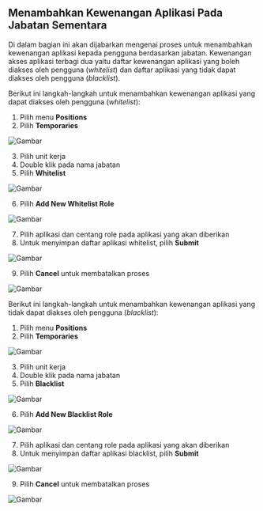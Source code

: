 ## **Menambahkan Kewenangan Aplikasi Pada Jabatan Sementara**

Di dalam bagian ini akan dijabarkan mengenai proses untuk menambahkan kewenangan aplikasi kepada pengguna berdasarkan jabatan.
Kewenangan akses aplikasi terbagi dua yaitu daftar kewenangan aplikasi yang boleh diakses oleh pengguna (*whitelist*) dan
daftar aplikasi yang tidak dapat diakses oleh pengguna (*blacklist*).

Berikut ini langkah-langkah untuk menambahkan kewenangan aplikasi yang dapat diakses oleh pengguna (*whitelist*):

1. Pilih menu **Positions**
2. Pilih **Temporaries**

![Gambar](_screenshot/.png/?sanitize=true)

3. Pilih unit kerja
4. Double klik pada nama jabatan
5. Pilih **Whitelist**

![Gambar](_screenshot/.png/?sanitize=true)

6. Pilih **Add New Whitelist Role**

![Gambar](_screenshot/.png/?sanitize=true)

7. Pilih aplikasi dan centang role pada aplikasi yang akan diberikan
8. Untuk menyimpan daftar aplikasi whitelist, pilih **Submit**

![Gambar](_screenshot/.png/?sanitize=true)

9. Pilih **Cancel** untuk membatalkan proses

![Gambar](_screenshot/.png/?sanitize=true)

Berikut ini langkah-langkah untuk menambahkan kewenangan aplikasi yang tidak dapat diakses oleh pengguna (*blacklist*):

1. Pilih menu **Positions**
2. Pilih **Temporaries**

![Gambar](_screenshot/.png/?sanitize=true)

3. Pilih unit kerja
4. Double klik pada nama jabatan
5. Pilih **Blacklist**

![Gambar](_screenshot/.png/?sanitize=true)

6. Pilih **Add New Blacklist Role**

![Gambar](_screenshot/.png/?sanitize=true)

7. Pilih aplikasi dan centang role pada aplikasi yang akan diberikan
8. Untuk menyimpan daftar aplikasi blacklist, pilih **Submit**

![Gambar](_screenshot/.png/?sanitize=true)

9. Pilih **Cancel** untuk membatalkan proses

![Gambar](_screenshot/.png/?sanitize=true)